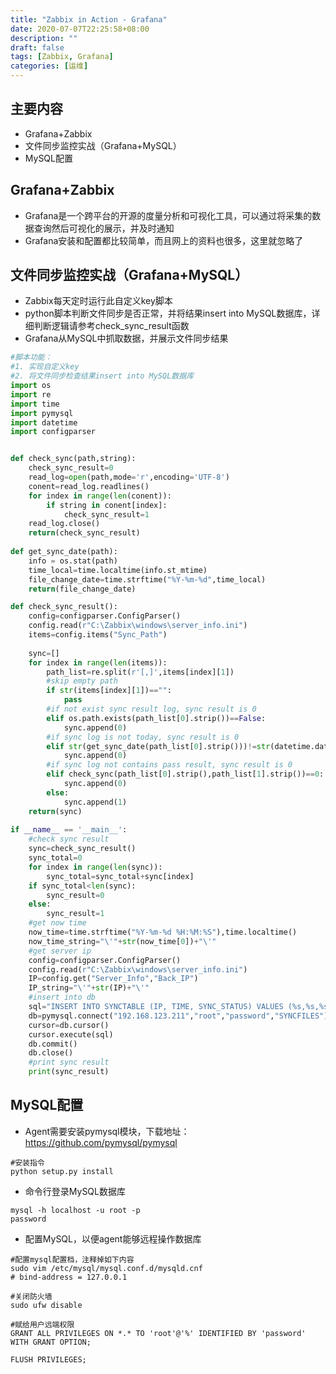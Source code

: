 ```yaml
---
title: "Zabbix in Action - Grafana"
date: 2020-07-07T22:25:58+08:00
description: ""
draft: false
tags: [Zabbix, Grafana]
categories: [运维]
---
```

主要内容
---
- Grafana+Zabbix
- 文件同步监控实战（Grafana+MySQL）
- MySQL配置
<!--more-->

Grafana+Zabbix
---
- Grafana是一个跨平台的开源的度量分析和可视化工具，可以通过将采集的数据查询然后可视化的展示，并及时通知
- Grafana安装和配置都比较简单，而且网上的资料也很多，这里就忽略了

文件同步监控实战（Grafana+MySQL）
---
- Zabbix每天定时运行此自定义key脚本
- python脚本判断文件同步是否正常，并将结果insert into MySQL数据库，详细判断逻辑请参考check_sync_result函数
- Grafana从MySQL中抓取数据，并展示文件同步结果

```python
#脚本功能：
#1. 实现自定义key
#2. 将文件同步检查结果insert into MySQL数据库
import os
import re
import time
import pymysql
import datetime
import configparser


def check_sync(path,string):
	check_sync_result=0
	read_log=open(path,mode='r',encoding='UTF-8')
	conent=read_log.readlines()
	for index in range(len(conent)):
		if string in conent[index]:
			check_sync_result=1
	read_log.close()
	return(check_sync_result)
	
def get_sync_date(path):
	info = os.stat(path)
	time_local=time.localtime(info.st_mtime)
	file_change_date=time.strftime("%Y-%m-%d",time_local)
	return(file_change_date)

def check_sync_result():
	config=configparser.ConfigParser()
	config.read(r"C:\Zabbix\windows\server_info.ini")
	items=config.items("Sync_Path")
	
	sync=[]
	for index in range(len(items)):
		path_list=re.split(r'[,]',items[index][1])
		#skip empty path
		if str(items[index][1])=="":
			pass
		#if not exist sync result log, sync result is 0
		elif os.path.exists(path_list[0].strip())==False:
			sync.append(0)
		#if sync log is not today, sync result is 0
		elif str(get_sync_date(path_list[0].strip()))!=str(datetime.date.today()):
			sync.append(0)
		#if sync log not contains pass result, sync result is 0
		elif check_sync(path_list[0].strip(),path_list[1].strip())==0:
			sync.append(0)
		else:
			sync.append(1)
	return(sync)
	
if __name__ == '__main__':
	#check sync result
	sync=check_sync_result()
	sync_total=0
	for index in range(len(sync)):
		sync_total=sync_total+sync[index]
	if sync_total<len(sync):
		sync_result=0
	else:
		sync_result=1
	#get now time
	now_time=time.strftime("%Y-%m-%d %H:%M:%S"),time.localtime()
	now_time_string="\'"+str(now_time[0])+"\'"
	#get server ip
	config=configparser.ConfigParser()
	config.read(r"C:\Zabbix\windows\server_info.ini")
	IP=config.get("Server_Info","Back_IP")
	IP_string="\'"+str(IP)+"\'"
	#insert into db
	sql="INSERT INTO SYNCTABLE (IP, TIME, SYNC_STATUS) VALUES (%s,%s,%s)" % (IP_string,now_time_string,sync_result)
	db=pymysql.connect("192.168.123.211","root","password","SYNCFILES")
	cursor=db.cursor()
	cursor.execute(sql)
	db.commit()
	db.close()
	#print sync result
	print(sync_result)
```

MySQL配置
---
- Agent需要安装pymysql模块，下载地址：https://github.com/pymysql/pymysql
```shell
#安装指令
python setup.py install
```
- 命令行登录MySQL数据库
```shell
mysql -h localhost -u root -p
password
```
- 配置MySQL，以便agent能够远程操作数据库
```shell
#配置mysql配置档，注释掉如下内容
sudo vim /etc/mysql/mysql.conf.d/mysqld.cnf
# bind-address = 127.0.0.1

#关闭防火墙
sudo ufw disable

#赋给用户远端权限
GRANT ALL PRIVILEGES ON *.* TO 'root'@'%' IDENTIFIED BY 'password' WITH GRANT OPTION;

FLUSH PRIVILEGES;
```